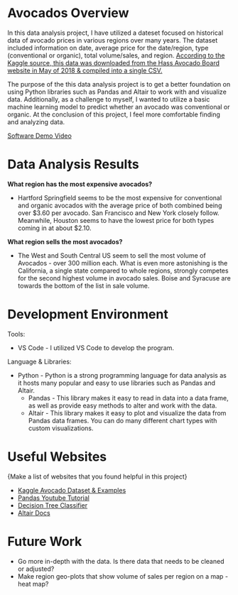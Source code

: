 # Avocados Overview

In this data analysis project, I have utilized a dateset focused on historical data of avocado prices in various regions over many years. The dataset included information on date, average price for the date/region, type (conventional or organic), total volume/sales, and region. [According to the Kaggle source, this data was downloaded from the Hass Avocado Board website in May of 2018 & compiled into a single CSV.](https://www.kaggle.com/datasets/neuromusic/avocado-prices?datasetId=30292&sortBy=voteCount)

The purpose of the this data analysis project is to get a better foundation on using Python libraries such as Pandas and Altair to work with and visualize data. Additionally, as a challenge to myself, I wanted to utilize a basic machine learning model to predict whether an avocado was conventional or organic. At the conclusion of this project, I feel more comfortable finding and analyzing data.

[Software Demo Video](https://youtu.be/dk1kFKhnsxc)

# Data Analysis Results

**What region has the most expensive avocados?**

* Hartford Springfield seems to be the most expensive for conventional and organic avocados with the average price of both combined being over \$3.60 per avocado. San Francisco and New York closely follow. Meanwhile, Houston seems to have the lowest price for both types coming in at about \$2.10.

**What region sells the most avocados?**

* The West and South Central US seem to sell the most volume of Avocados - over 300 million each. What is even more astonishing is the California, a single state compared to whole regions, strongly competes for the second highest volume in avocado sales. Boise and Syracuse are towards the bottom of the list in sale volume.

# Development Environment

Tools:

* VS Code - I utilized VS Code to develop the program.

Language & Libraries:

* Python - Python is a strong programming language for data analysis as it hosts many popular and easy to use libraries such as Pandas and Altair.
    * Pandas - This library makes it easy to read in data into a data frame, as well as provide easy methods to alter and work with the data.
    * Altair - This library makes it easy to plot and visualize the data from Pandas data frames. You can do many different chart types with custom visualizations.

# Useful Websites

{Make a list of websites that you found helpful in this project}
* [Kaggle Avocado Dataset & Examples](https://www.kaggle.com/datasets/neuromusic/avocado-prices?datasetId=30292&sortBy=voteCount)
* [Pandas Youtube Tutorial](https://www.youtube.com/watch?v=vmEHCJofslg)
* [Decision Tree Classifier](https://scikit-learn.org/stable/modules/generated/sklearn.tree.DecisionTreeClassifier.html)
* [Altair Docs](https://altair-viz.github.io)

# Future Work

* Go more in-depth with the data. Is there data that needs to be cleaned or adjusted?
* Make region geo-plots that show volume of sales per region on a map - heat map?